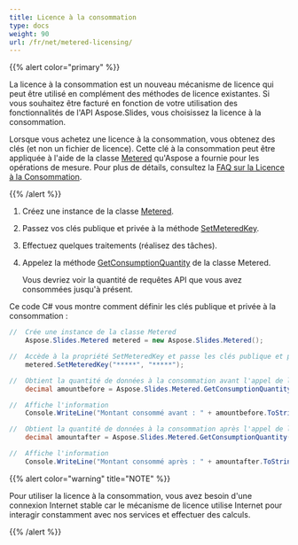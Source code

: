 ```yaml
---
title: Licence à la consommation
type: docs
weight: 90
url: /fr/net/metered-licensing/
---
```


{{% alert color="primary" %}} 

La licence à la consommation est un nouveau mécanisme de licence qui peut être utilisé en complément des méthodes de licence existantes. Si vous souhaitez être facturé en fonction de votre utilisation des fonctionnalités de l'API Aspose.Slides, vous choisissez la licence à la consommation.

Lorsque vous achetez une licence à la consommation, vous obtenez des clés (et non un fichier de licence). Cette clé à la consommation peut être appliquée à l'aide de la classe [Metered](https://reference.aspose.com/slides/net/aspose.slides/metered/) qu'Aspose a fournie pour les opérations de mesure. Pour plus de détails, consultez la [FAQ sur la Licence à la Consommation](https://purchase.aspose.com/faqs/licensing/metered).

{{% /alert %}} 

1. Créez une instance de la classe [Metered](https://reference.aspose.com/slides/net/aspose.slides/metered/).
1. Passez vos clés publique et privée à la méthode [SetMeteredKey](https://reference.aspose.com/slides/net/aspose.slides/metered/setmeteredkey/).
1. Effectuez quelques traitements (réalisez des tâches).
1. Appelez la méthode [GetConsumptionQuantity](https://reference.aspose.com/slides/net/aspose.slides/metered/getconsumptionquantity/) de la classe Metered.

   Vous devriez voir la quantité de requêtes API que vous avez consommées jusqu'à présent.

Ce code C# vous montre comment définir les clés publique et privée à la consommation :

```c#
//  Crée une instance de la classe Metered
	Aspose.Slides.Metered metered = new Aspose.Slides.Metered();

//  Accède à la propriété SetMeteredKey et passe les clés publique et privée en paramètres
	metered.SetMeteredKey("*****", "*****");

//  Obtient la quantité de données à la consommation avant l'appel de l'API
	decimal amountbefore = Aspose.Slides.Metered.GetConsumptionQuantity();

//  Affiche l'information
	Console.WriteLine("Montant consommé avant : " + amountbefore.ToString());

//  Obtient la quantité de données à la consommation après l'appel de l'API
	decimal amountafter = Aspose.Slides.Metered.GetConsumptionQuantity();

//  Affiche l'information
	Console.WriteLine("Montant consommé après : " + amountafter.ToString());
```

{{% alert color="warning" title="NOTE"  %}} 

Pour utiliser la licence à la consommation, vous avez besoin d'une connexion Internet stable car le mécanisme de licence utilise Internet pour interagir constamment avec nos services et effectuer des calculs.

{{% /alert %}} 